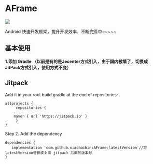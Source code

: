 # AFrame

[![](https://jitpack.io/v/xiaohaibin/AFrame.svg)](https://jitpack.io/#xiaohaibin/AFrame)

Android 快速开发框架，提升开发效率，不断完善中~~~~~


## 基本使用

#### 1.添加 Gradle （以前是有的是Jecenter方式引入，由于国内被墙了，切换成JitPack方式引入，使用方式不变）

## Jitpack

Add it in your root build.gradle at the end of repositories:
```
allprojects {
     repositories {
	...
	maven { url 'https://jitpack.io' }
     }
}

```
Step 2. Add the dependency
```
dependencies {
   implementation 'com.github.xiaohaibin:AFrame:latestVersion'//将latestVersion替换成上面 jitpack 后面的版本号
}
```

